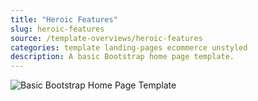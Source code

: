 ```yaml
---
title: "Heroic Features"
slug: heroic-features
source: /template-overviews/heroic-features
categories: template landing-pages ecommerce unstyled
description: A basic Bootstrap home page template.
---
```


<img src="http://sbootstrap.layoutschoolc.netdna-cdn.com/assets/img/templates/heroic-features.jpg" class="img-responsive" alt="Basic Bootstrap Home Page Template">